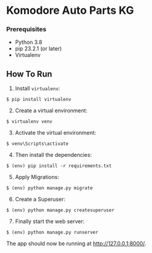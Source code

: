 # Komodore Auto Parts KG

### Prerequisites

- Python 3.8
- pip 23.2.1 (or later)
- Virtualenv 

## How To Run
1. Install `virtualenv`:
```
$ pip install virtualenv
```

2. Create a virtual environment:
```
$ virtualenv venv
```

3. Activate the virtual environment:
```
$ venv\Scripts\activate
```

4. Then install the dependencies:
```
$ (env) pip install -r requirements.txt
```

5. Apply Migrations:
```
$ (env) python manage.py migrate
```

6. Create a Superuser:
```
$ (env) python manage.py createsuperuser
```

7. Finally start the web server:
```
$ (env) python manage.py runserver
```

The app should now be running at http://127.0.0.1:8000/.
